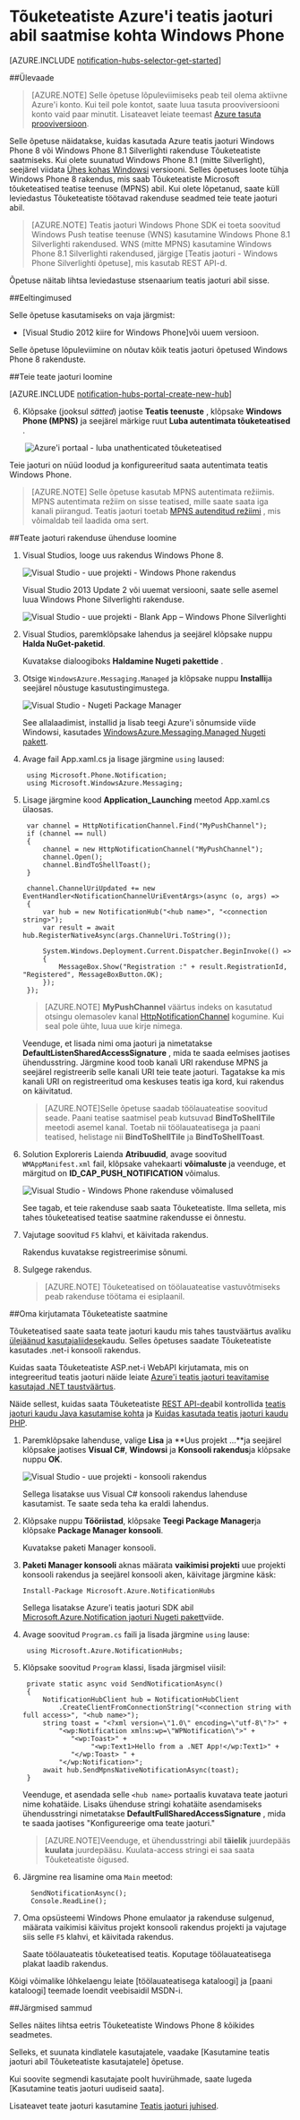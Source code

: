 <properties
    pageTitle="Tõuketeatiste Azure'i teatis jaoturi abil saatmise kohta Windows Phone | Microsoft Azure'i"
    description="Selles õppetükis saate teada, kuidas Windows Phone 8 või Windows Phone 8.1 Silverlighti rakenduse Tõuketeatiste Azure'i teatis jaoturi abil."
    services="notification-hubs"
    documentationCenter="windows"
    keywords="tõuketeatised teatis, vajutage teatis, windows Phone'i tõuketeatised"
    authors="ysxu"
    manager="erikre"
    editor="erikre"/>

<tags
    ms.service="notification-hubs"
    ms.workload="mobile"
    ms.tgt_pltfrm="mobile-windows-phone"
    ms.devlang="dotnet"
    ms.topic="hero-article"
    ms.date="10/03/2016"
    ms.author="yuaxu"/>

# <a name="sending-push-notifications-with-azure-notification-hubs-on-windows-phone"></a>Tõuketeatiste Azure'i teatis jaoturi abil saatmise kohta Windows Phone

[AZURE.INCLUDE [notification-hubs-selector-get-started](../../includes/notification-hubs-selector-get-started.md)]

##<a name="overview"></a>Ülevaade

> [AZURE.NOTE] Selle õpetuse lõpuleviimiseks peab teil olema aktiivne Azure'i konto. Kui teil pole kontot, saate luua tasuta prooviversiooni konto vaid paar minutit. Lisateavet leiate teemast [Azure tasuta prooviversioon](https://azure.microsoft.com/pricing/free-trial/?WT.mc_id=A0E0E5C02&amp;returnurl=http%3A%2F%2Fazure.microsoft.com%2Fen-us%2Fdocumentation%2Farticles%2Fnotification-hubs-windows-phone-get-started%2F).

Selle õpetuse näidatakse, kuidas kasutada Azure teatis jaoturi Windows Phone 8 või Windows Phone 8.1 Silverlighti rakenduse Tõuketeatiste saatmiseks. Kui olete suunatud Windows Phone 8.1 (mitte Silverlight), seejärel viidata [Ühes kohas Windowsi](notification-hubs-windows-store-dotnet-get-started-wns-push-notification.md) versiooni.
Selles õpetuses loote tühja Windows Phone 8 rakendus, mis saab Tõuketeatiste Microsoft tõuketeatised teatise teenuse (MPNS) abil. Kui olete lõpetanud, saate küll leviedastus Tõuketeatiste töötavad rakenduse seadmed teie teate jaoturi abil.

> [AZURE.NOTE] Teatis jaoturi Windows Phone SDK ei toeta soovitud Windows Push teatise teenuse (WNS) kasutamine Windows Phone 8.1 Silverlighti rakendused. WNS (mitte MPNS) kasutamine Windows Phone 8.1 Silverlighti rakendused, järgige [Teatis jaoturi - Windows Phone Silverlighti õpetuse], mis kasutab REST API-d.

Õpetuse näitab lihtsa leviedastuse stsenaarium teatis jaoturi abil sisse.

##<a name="prerequisites"></a>Eeltingimused

Selle õpetuse kasutamiseks on vaja järgmist:

+ [Visual Studio 2012 kiire for Windows Phone]või uuem versioon.

Selle õpetuse lõpuleviimine on nõutav kõik teatis jaoturi õpetused Windows Phone 8 rakenduste.

##<a name="create-your-notification-hub"></a>Teie teate jaoturi loomine

[AZURE.INCLUDE [notification-hubs-portal-create-new-hub](../../includes/notification-hubs-portal-create-new-hub.md)]

<ol start="6">
<li><p>Klõpsake (jooksul <i>sätted</i>) jaotise <b>Teatis teenuste</b> , klõpsake <b>Windows Phone (MPNS)</b> ja seejärel märkige ruut <b>Luba autentimata tõuketeatised</b> .</p>
</li>
</ol>

&emsp;&emsp;![Azure'i portaal - luba unathenticated tõuketeatised](./media/notification-hubs-windows-phone-get-started/azure-portal-unauth.png)

Teie jaoturi on nüüd loodud ja konfigureeritud saata autentimata teatis Windows Phone.

> [AZURE.NOTE] Selle õpetuse kasutab MPNS autentimata režiimis. MPNS autentimata režiim on sisse teatised, mille saate saata iga kanali piirangud. Teatis jaoturi toetab [MPNS autenditud režiimi](http://msdn.microsoft.com/library/windowsphone/develop/ff941099.aspx) , mis võimaldab teil laadida oma sert.

##<a name="connecting-your-app-to-the-notification-hub"></a>Teate jaoturi rakenduse ühenduse loomine

1. Visual Studios, looge uus rakendus Windows Phone 8.

    ![Visual Studio - uue projekti - Windows Phone rakendus][13]

    Visual Studio 2013 Update 2 või uuemat versiooni, saate selle asemel luua Windows Phone Silverlighti rakenduse.

    ![Visual Studio - uue projekti - Blank App – Windows Phone Silverlighti][11]

2. Visual Studios, paremklõpsake lahendus ja seejärel klõpsake nuppu **Halda NuGet-paketid**.

    Kuvatakse dialoogiboks **Haldamine Nugeti pakettide** .

3. Otsige `WindowsAzure.Messaging.Managed` ja klõpsake nuppu **Installi**ja seejärel nõustuge kasutustingimustega.

    ![Visual Studio - Nugeti Package Manager][20]

    See allalaadimist, installid ja lisab teegi Azure'i sõnumside viide Windowsi, kasutades <a href="http://nuget.org/packages/WindowsAzure.Messaging.Managed/">WindowsAzure.Messaging.Managed Nugeti pakett</a>.

4. Avage fail App.xaml.cs ja lisage järgmine `using` laused:

        using Microsoft.Phone.Notification;
        using Microsoft.WindowsAzure.Messaging;

5. Lisage järgmine kood **Application_Launching** meetod App.xaml.cs ülaosas.

        var channel = HttpNotificationChannel.Find("MyPushChannel");
        if (channel == null)
        {
            channel = new HttpNotificationChannel("MyPushChannel");
            channel.Open();
            channel.BindToShellToast();
        }

        channel.ChannelUriUpdated += new EventHandler<NotificationChannelUriEventArgs>(async (o, args) =>
        {
            var hub = new NotificationHub("<hub name>", "<connection string>");
            var result = await hub.RegisterNativeAsync(args.ChannelUri.ToString());

            System.Windows.Deployment.Current.Dispatcher.BeginInvoke(() =>
            {
                MessageBox.Show("Registration :" + result.RegistrationId, "Registered", MessageBoxButton.OK);
            });
        });

    >[AZURE.NOTE] **MyPushChannel** väärtus indeks on kasutatud otsingu olemasolev kanal [HttpNotificationChannel](https://msdn.microsoft.com/library/windows/apps/microsoft.phone.notification.httpnotificationchannel.aspx) kogumine. Kui seal pole ühte, luua uue kirje nimega.
    
    Veenduge, et lisada nimi oma jaoturi ja nimetatakse **DefaultListenSharedAccessSignature** , mida te saada eelmises jaotises ühendusstring.
    Järgmine kood toob kanali URI rakenduse MPNS ja seejärel registreerib selle kanali URI teie teate jaoturi. Tagatakse ka mis kanali URI on registreeritud oma keskuses teatis iga kord, kui rakendus on käivitatud.

    >[AZURE.NOTE]Selle õpetuse saadab töölauateatise soovitud seade. Paani teatise saatmisel peab kutsuvad **BindToShellTile** meetodi asemel kanal. Toetab nii töölauateatisega ja paani teatised, helistage nii **BindToShellTile** ja **BindToShellToast**.

6. Solution Exploreris Laienda **Atribuudid**, avage soovitud `WMAppManifest.xml` fail, klõpsake vahekaarti **võimaluste** ja veenduge, et märgitud on **ID_CAP_PUSH_NOTIFICATION** võimalus.

    ![Visual Studio - Windows Phone rakenduse võimalused][14]

    See tagab, et teie rakenduse saab saata Tõuketeatiste. Ilma selleta, mis tahes tõuketeatised teatise saatmine rakendusse ei õnnestu.

7. Vajutage soovitud `F5` klahvi, et käivitada rakendus.

    Rakendus kuvatakse registreerimise sõnumi.

8. Sulgege rakendus.  

   >[AZURE.NOTE] Tõuketeatised on töölauateatise vastuvõtmiseks peab rakenduse töötama ei esiplaanil.

##<a name="send-push-notifications-from-your-backend"></a>Oma kirjutamata Tõuketeatiste saatmine

Tõuketeatised saate saata teate jaoturi kaudu mis tahes taustväärtus avaliku <a href="http://msdn.microsoft.com/library/windowsazure/dn223264.aspx">ülejäänud kasutajaliidese</a>kaudu. Selles õpetuses saadate Tõuketeatiste kasutades .net-i konsooli rakendus. 

Kuidas saata Tõuketeatiste ASP.net-i WebAPI kirjutamata, mis on integreeritud teatis jaoturi näide leiate [Azure'i teatis jaoturi teavitamise kasutajad .NET taustväärtus](./notification-hubs-aspnet-backend-windows-dotnet-wns-notification.md).  

Näide sellest, kuidas saata Tõuketeatiste [REST API-de](https://msdn.microsoft.com/library/azure/dn223264.aspx)abil kontrollida [teatis jaoturi kaudu Java kasutamise kohta](./notification-hubs-java-push-notification-tutorial.md) ja [Kuidas kasutada teatis jaoturi kaudu PHP](./notification-hubs-php-push-notification-tutorial.md).

1. Paremklõpsake lahenduse, valige **Lisa** ja **Uus projekt …**ja seejärel klõpsake jaotises **Visual C#**, **Windowsi** ja **Konsooli rakendus**ja klõpsake nuppu **OK**.

    ![Visual Studio - uue projekti - konsooli rakendus][6]

    Sellega lisatakse uus Visual C# konsooli rakendus lahenduse kasutamist. Te saate seda teha ka eraldi lahendus.

4. Klõpsake nuppu **Tööriistad**, klõpsake **Teegi Package Manager**ja klõpsake **Package Manager konsooli**.

    Kuvatakse paketi Manager konsooli.

5.  **Paketi Manager konsooli** aknas määrata **vaikimisi projekti** uue projekti konsooli rakendus ja seejärel konsooli aken, käivitage järgmine käsk:

        Install-Package Microsoft.Azure.NotificationHubs

    Sellega lisatakse Azure'i teatis jaoturi SDK abil <a href="http://www.nuget.org/packages/Microsoft.Azure.NotificationHubs/">Microsoft.Azure.Notification jaoturi Nugeti pakett</a>viide.

6. Avage soovitud `Program.cs` faili ja lisada järgmine `using` lause:

        using Microsoft.Azure.NotificationHubs;

6. Klõpsake soovitud `Program` klassi, lisada järgmisel viisil:

        private static async void SendNotificationAsync()
        {
            NotificationHubClient hub = NotificationHubClient
                .CreateClientFromConnectionString("<connection string with full access>", "<hub name>");
            string toast = "<?xml version=\"1.0\" encoding=\"utf-8\"?>" +
                "<wp:Notification xmlns:wp=\"WPNotification\">" +
                   "<wp:Toast>" +
                        "<wp:Text1>Hello from a .NET App!</wp:Text1>" +
                   "</wp:Toast> " +
                "</wp:Notification>";
            await hub.SendMpnsNativeNotificationAsync(toast);
        }

    Veenduge, et asendada selle `<hub name>` portaalis kuvatava teate jaoturi nime kohatäide. Lisaks ühenduse stringi kohatäite asendamiseks ühendusstringi nimetatakse **DefaultFullSharedAccessSignature** , mida te saada jaotises "Konfigureerige oma teate jaoturi."

    >[AZURE.NOTE]Veenduge, et ühendusstringi abil **täielik** juurdepääs **kuulata** juurdepääsu. Kuulata-access stringi ei saa saata Tõuketeatiste õigused.

4. Järgmine rea lisamine oma `Main` meetod:

         SendNotificationAsync();
         Console.ReadLine();

5. Oma opsüsteemi Windows Phone emulaator ja rakenduse sulgenud, määrata vaikimisi käivitus projekt konsooli rakendus projekti ja vajutage siis selle `F5` klahvi, et käivitada rakendus.

    Saate töölauateatis tõuketeatised teatis. Koputage töölauateatisega plakat laadib rakendus.

Kõigi võimalike lõhkelaengu leiate [töölauateatisega kataloogi] ja [paani kataloogi] teemade loendit veebisaidil MSDN-i.

##<a name="next-steps"></a>Järgmised sammud

Selles näites lihtsa eetris Tõuketeatiste Windows Phone 8 kõikides seadmetes. 

Selleks, et suunata kindlatele kasutajatele, vaadake [Kasutamine teatis jaoturi abil Tõuketeatiste kasutajatele] õpetuse. 

Kui soovite segmendi kasutajate poolt huvirühmade, saate lugeda [Kasutamine teatis jaoturi uudiseid saata]. 

Lisateavet teate jaoturi kasutamine [Teatis jaoturi juhised].



<!-- Images. -->
[6]: ./media/notification-hubs-windows-phone-get-started/notification-hub-create-console-app.png
[7]: ./media/notification-hubs-windows-phone-get-started/notification-hub-create-from-portal.png
[8]: ./media/notification-hubs-windows-phone-get-started/notification-hub-create-from-portal2.png
[9]: ./media/notification-hubs-windows-phone-get-started/notification-hub-select-from-portal.png
[10]: ./media/notification-hubs-windows-phone-get-started/notification-hub-select-from-portal2.png
[11]: ./media/notification-hubs-windows-phone-get-started/notification-hub-create-wp-silverlight-app.png
[12]: ./media/notification-hubs-windows-phone-get-started/notification-hub-connection-strings.png

[13]: ./media/notification-hubs-windows-phone-get-started/notification-hub-create-wp-app.png
[14]: ./media/notification-hubs-windows-phone-get-started/mobile-app-enable-push-wp8.png
[15]: ./media/notification-hubs-windows-phone-get-started/notification-hub-pushauth.png
[20]: ./media/notification-hubs-windows-phone-get-started/notification-hub-windows-universal-app-install-package.png
[213]: ./media/notification-hubs-windows-phone-get-started/notification-hub-create-console-app.png





<!-- URLs. -->
[Visual Studio 2012 Express for Windows Phone]: https://go.microsoft.com/fwLink/p/?LinkID=268374
[Teatis jaoturi juhised]: http://msdn.microsoft.com/library/jj927170.aspx
[MPNS authenticated mode]: http://msdn.microsoft.com/library/windowsphone/develop/ff941099(v=vs.105).aspx
[Tõuketeatiste kasutajatele teatis jaoturi abil]: notification-hubs-aspnet-backend-windows-dotnet-wns-notification.md
[Teatis jaoturi abil saate saata uudiseid]: notification-hubs-windows-phone-push-xplat-segmented-mpns-notification.md
[töölauateatisega kataloog]: http://msdn.microsoft.com/library/windowsphone/develop/jj662938(v=vs.105).aspx
[paani kataloog]: http://msdn.microsoft.com/library/windowsphone/develop/hh202948(v=vs.105).aspx
[Teatis jaoturi - Windows Phone Silverlighti õpetus]: https://github.com/Azure/azure-notificationhubs-samples/tree/master/PushToSLPhoneApp

